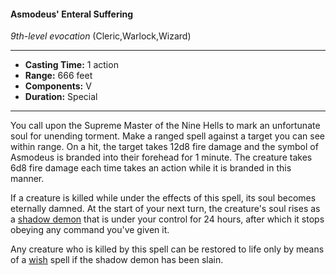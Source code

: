 #### Asmodeus' Enteral Suffering
*9th-level evocation* (Cleric,Warlock,Wizard)
___
- **Casting Time:** 1 action
- **Range:** 666 feet
- **Components:** V
- **Duration:** Special
---
You call upon the Supreme Master of the Nine Hells to mark an unfortunate soul for unending torment. Make a ranged spell against a target you can see within range. On a hit, the target takes 12d8 fire damage and the symbol of Asmodeus is branded into their forehead for 1 minute. The creature takes 6d8 fire damage each time takes an action while it is branded in this manner.

If a creature is killed while under the effects of this spell, its soul becomes eternally damned. At the start of your next turn, the creature's soul rises as a [shadow demon](/Creatures/Demon-Shadow.md) that is under your control for 24 hours, after which it stops obeying any command you've given it.

Any creature who is killed by this spell can be restored to life only by means of a [wish](/Magic/Spells/wish.md) spell if the shadow demon has been slain.
